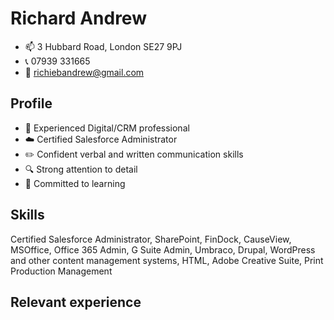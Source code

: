 # Richard Andrew

- 📫 3 Hubbard Road, London SE27 9PJ
- 📞 07939 331665
- 📨 [richiebandrew@gmail.com](mailto:richiebandrew@gmail.com)

## Profile

- 👋 Experienced Digital/CRM professional
- ☁️ Certified Salesforce Administrator
- ✏️ Confident verbal and written communication skills
- 🔍 Strong attention to detail
- 🌱 Committed to learning

## Skills

Certified Salesforce Administrator, SharePoint, FinDock, CauseView, MSOffice, Office 365 Admin, G Suite Admin, Umbraco, Drupal, WordPress and other content management systems, HTML, Adobe Creative Suite, Print Production Management

## Relevant experience

